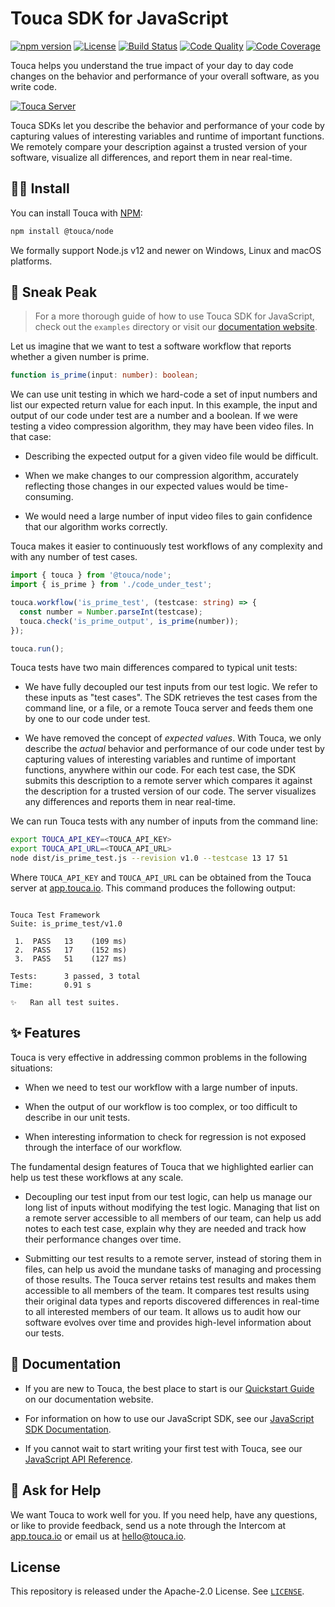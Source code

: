 # Touca SDK for JavaScript

[![npm version](https://img.shields.io/npm/v/@touca/node?color=blue)](https://www.npmjs.com/package/@touca/node)
[![License](https://img.shields.io/github/license/trytouca/touca-js?color=blue)](https://github.com/trytouca/touca-js/blob/main/LICENSE)
[![Build Status](https://img.shields.io/github/workflow/status/trytouca/touca-js/touca-js-main)](https://github.com/trytouca/touca-js/actions)
[![Code Quality](https://img.shields.io/codacy/grade/dca09feb49f142468bdd864a8015a53f)](https://app.codacy.com/gh/trytouca/touca-js)
[![Code Coverage](https://img.shields.io/codecov/c/github/trytouca/touca-js)](https://app.codecov.io/gh/trytouca/touca-js)

Touca helps you understand the true impact of your day to day code changes on
the behavior and performance of your overall software, as you write code.

[![Touca Server](https://touca.io/images/touca-screenshot-suite-page.jpg)](https://touca.io/images/touca-screenshot-suite-page.jpg)

Touca SDKs let you describe the behavior and performance of your code by
capturing values of interesting variables and runtime of important functions. We
remotely compare your description against a trusted version of your software,
visualize all differences, and report them in near real-time.

## 🧑‍🔧 Install

You can install Touca with [NPM][npm]:

```bash
npm install @touca/node
```

We formally support Node.js v12 and newer on Windows, Linux and macOS platforms.

## 👀 Sneak Peak

> For a more thorough guide of how to use Touca SDK for JavaScript, check out
> the `examples` directory or visit our [documentation website](https://touca.io/docs).

Let us imagine that we want to test a software workflow that reports whether a
given number is prime.

```ts
function is_prime(input: number): boolean;
```

We can use unit testing in which we hard-code a set of input numbers and list
our expected return value for each input. In this example, the input and output
of our code under test are a number and a boolean. If we were testing a video
compression algorithm, they may have been video files. In that case:

- Describing the expected output for a given video file would be difficult.

- When we make changes to our compression algorithm, accurately reflecting those
  changes in our expected values would be time-consuming.

- We would need a large number of input video files to gain confidence that our
  algorithm works correctly.

Touca makes it easier to continuously test workflows of any complexity and with
any number of test cases.

```ts
import { touca } from '@touca/node';
import { is_prime } from './code_under_test';

touca.workflow('is_prime_test', (testcase: string) => {
  const number = Number.parseInt(testcase);
  touca.check('is_prime_output', is_prime(number));
});

touca.run();
```

Touca tests have two main differences compared to typical unit tests:

- We have fully decoupled our test inputs from our test logic. We refer to these
  inputs as "test cases". The SDK retrieves the test cases from the command
  line, or a file, or a remote Touca server and feeds them one by one to our
  code under test.

- We have removed the concept of _expected values_. With Touca, we only describe
  the _actual_ behavior and performance of our code under test by capturing
  values of interesting variables and runtime of important functions, anywhere
  within our code. For each test case, the SDK submits this description to a
  remote server which compares it against the description for a trusted version
  of our code. The server visualizes any differences and reports them in near
  real-time.

We can run Touca tests with any number of inputs from the command line:

```bash
export TOUCA_API_KEY=<TOUCA_API_KEY>
export TOUCA_API_URL=<TOUCA_API_URL>
node dist/is_prime_test.js --revision v1.0 --testcase 13 17 51
```

Where `TOUCA_API_KEY` and `TOUCA_API_URL` can be obtained from the Touca server
at [app.touca.io](https://app.touca.io). This command produces the following
output:

```text

Touca Test Framework
Suite: is_prime_test/v1.0

 1.  PASS   13    (109 ms)
 2.  PASS   17    (152 ms)
 3.  PASS   51    (127 ms)

Tests:      3 passed, 3 total
Time:       0.91 s

✨   Ran all test suites.

```

## ✨ Features

Touca is very effective in addressing common problems in the following
situations:

- When we need to test our workflow with a large number of inputs.

- When the output of our workflow is too complex, or too difficult to describe
  in our unit tests.

- When interesting information to check for regression is not exposed through
  the interface of our workflow.

The fundamental design features of Touca that we highlighted earlier can help us
test these workflows at any scale.

- Decoupling our test input from our test logic, can help us manage our long
  list of inputs without modifying the test logic. Managing that list on a
  remote server accessible to all members of our team, can help us add notes to
  each test case, explain why they are needed and track how their performance
  changes over time.

- Submitting our test results to a remote server, instead of storing them in
  files, can help us avoid the mundane tasks of managing and processing of those
  results. The Touca server retains test results and makes them accessible to
  all members of the team. It compares test results using their original data
  types and reports discovered differences in real-time to all interested
  members of our team. It allows us to audit how our software evolves over time
  and provides high-level information about our tests.

## 📖 Documentation

- If you are new to Touca, the best place to start is our [Quickstart
  Guide][docs-quickstart] on our documentation website.

- For information on how to use our JavaScript SDK, see our [JavaScript SDK
  Documentation][docs-js].

- If you cannot wait to start writing your first test with Touca, see our
  [JavaScript API Reference][docs-js-api].

## 🙋 Ask for Help

We want Touca to work well for you. If you need help, have any questions, or
like to provide feedback, send us a note through the Intercom at
[app.touca.io](https://app.touca.io) or email us at <hello@touca.io>.

## License

This repository is released under the Apache-2.0 License. See
[`LICENSE`][license].

[calendly]: https://calendly.com/ghorbanzade/30min
[license]: https://github.com/trytouca/touca-js/blob/main/LICENSE
[npm]: https://npmjs.com/package/@touca/node
[docs-quickstart]: https://touca.io/docs/basics/quickstart
[docs-js]: https://touca.io/docs/sdk/javascript/quickstart
[docs-js-api]: https://app.touca.io/docs/clients/js/api.html
